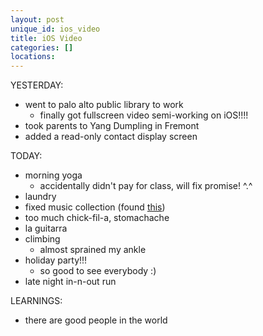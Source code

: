 ```yaml
---
layout: post
unique_id: ios_video
title: iOS Video
categories: []
locations: 
---
```


YESTERDAY:
* went to palo alto public library to work
  * finally got fullscreen video semi-working on iOS!!!!
* took parents to Yang Dumpling in Fremont
* added a read-only contact display screen

TODAY:
* morning yoga
  * accidentally didn't pay for class, will fix promise! ^.^
* laundry
* fixed music collection (found [this](https://www.youtube.com/watch?v=hhnZK-NxcQk))
* too much chick-fil-a, stomachache
* la guitarra
* climbing
  * almost sprained my ankle
* holiday party!!!
  * so good to see everybody :)
* late night in-n-out run

LEARNINGS:
* there are good people in the world
